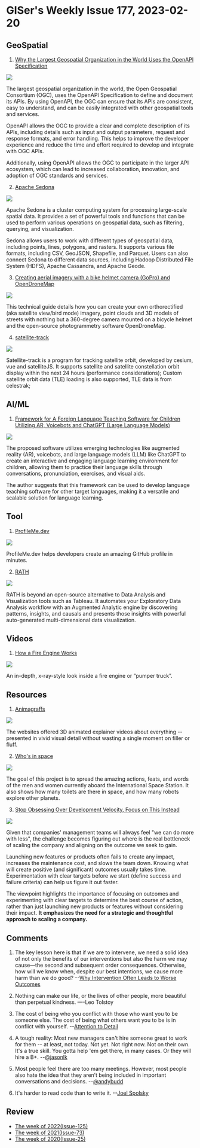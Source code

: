 # GISer's Weekly Issue 177, 2023-02-20

## GeoSpatial

1. [Why the Largest Geospatial Organization in the World Uses the OpenAPI Specification](https://www.openapis.org/blog/2023/02/01/why-the-largest-geospatial-organization-in-the-world-uses-the-openapi-specification)

![](https://coast.noaa.gov/data/digitalcoast/img/tools/waterway_1.jpg)

The largest geospatial organization in the world, the Open Geospatial Consortium (OGC), uses the OpenAPI Specification to define and document its APIs. By using OpenAPI, the OGC can ensure that its APIs are consistent, easy to understand, and can be easily integrated with other geospatial tools and services.

OpenAPI allows the OGC to provide a clear and complete description of its APIs, including details such as input and output parameters, request and response formats, and error handling. This helps to improve the developer experience and reduce the time and effort required to develop and integrate with OGC APIs.

Additionally, using OpenAPI allows the OGC to participate in the larger API ecosystem, which can lead to increased collaboration, innovation, and adoption of OGC standards and services.

2. [Apache Sedona](https://sedona.apache.org/latest-snapshot/)

![](https://sedona.apache.org/latest-snapshot/image/architecture.svg)

Apache Sedona is a cluster computing system for processing large-scale spatial data. It provides a set of powerful tools and functions that can be used to perform various operations on geospatial data, such as filtering, querying, and visualization.

Sedona allows users to work with different types of geospatial data, including points, lines, polygons, and rasters. It supports various file formats, including CSV, GeoJSON, Shapefile, and Parquet. Users can also connect Sedona to different data sources, including Hadoop Distributed File System (HDFS), Apache Cassandra, and Apache Geode.

3. [Creating aerial imagery with a bike helmet camera (GoPro) and OpenDroneMap](https://jakecoppinger.com/2022/12/creating-aerial-imagery-with-a-bike-helmet-camera-and-opendronemap/)

![](https://jakecoppinger.com/wp-content/uploads/2022/12/blender-perspective-1024x772.jpg)

This technical guide details how you can create your own orthorectified (aka satellite view/bird mode) imagery, point clouds and 3D models of streets with nothing but a 360-degree camera mounted on a bicycle helmet and the open-source photogrammetry software OpenDroneMap.

4. [satellite-track](https://jiangteng2019.github.io/satellite-track/)

![](https://img-blog.csdnimg.cn/89809e1eca78428c82dde7cab4801bac.png)

Satellite-track is a program for tracking satellite orbit, developed by cesium, vue and satelliteJS. It supports satellite and satellite constellation orbit display within the next 24 hours (performance considerations); Custom satellite orbit data (TLE) loading is also supported, TLE data is from celestrak;

## AI/ML

1. [Framework for A Foreign Language Teaching Software for Children Utilizing AR, Voicebots and ChatGPT (Large Language Models)](https://dergipark.org.tr/en/download/article-file/2864638)

![](https://unbug.github.io/assets/images/screenshot-20230210-075312.jpg)

The proposed software utilizes emerging technologies like augmented reality (AR), voicebots, and large language models (LLM) like ChatGPT to create an interactive and engaging language learning environment for children, allowing them to practice their language skills through conversations, pronunciation, exercises, and visual aids.

The author suggests that this framework can be used to develop language teaching software for other target languages, making it a versatile and scalable solution for language learning.

## Tool

1. [ProfileMe.dev](https://github.com/danielcranney/profileme-dev)

![](https://assets.bestxtools.com/s2/main/images/2023-02-16-10-24-01.png)

ProfileMe.dev helps developers create an amazing GitHub profile in minutes.

2. [RATH](https://github.com/Kanaries/Rath)

![](https://camo.githubusercontent.com/9d3b2b6a15030e38f89041ddad17f68fd4dc3dd7485edd9b1d9a29e7c6c4035b/68747470733a2f2f6b616e61726965732d646f63732e6f73732d636e2d68616e677a686f752e616c6979756e63732e636f6d2f696d672f6769746875622d726561646d652f666561747572652d64656d6f2e676966)

RATH is beyond an open-source alternative to Data Analysis and Visualization tools such as Tableau. It automates your Exploratory Data Analysis workflow with an Augmented Analytic engine by discovering patterns, insights, and causals and presents those insights with powerful auto-generated multi-dimensional data visualization.

## Videos

1. [How a Fire Engine Works](https://www.youtube.com/watch?v=pEdlz9AUlqA)

![](https://animagraffs.com/wp-content/uploads/fire-engine-preview-1.jpg)

An in-depth, x-ray-style look inside a fire engine or “pumper truck”.

## Resources

1. [Animagraffs](https://animagraffs.com/)

![](https://imgs.zhubai.love/d0c38dab43a34ca5a5e08d2dbbe77b59_2192261542853668864.png)

The websites offered 3D animated explainer videos about everything -- presented in vivid visual detail without wasting a single moment on filler or fluff.

2. [Who's in space](https://whoisinspace.com/)

![](https://imgs.zhubai.love/e6f543196cad45448702c979f2639335_2192261542853668864.png)

The goal of this project is to spread the amazing actions, feats, and words of the men and women currently aboard the International Space Station. It also shows how many toilets are there in space, and how many robots explore other planets.

3. [Stop Obsessing Over Development Velocity, Focus on This Instead](https://itamargilad.com/velocity-vs-impact/)

![](https://lh5.googleusercontent.com/1oQoreqT85QsqXR7qKRoqN-xnifMdZDJYZfUowRVr-z5FPGiIVRTP2SlvV2tRyE2eSJILc8JssZwgqdcVLuoKMaeiVfoBTlX14QiD-HYUlEe9bOEfJLw3vAngTT7g-hVCJwDRQo7)

Given that companies' management teams will always feel "we can do more with less", the challenge becomes figuring out where is the real bottleneck of scaling the company and aligning on the outcome we seek to gain.

Launching new features or products often fails to create any impact, increases the maintenance cost, and slows the team down. Knowing what will create positive (and significant) outcomes usually takes time. Experimentation with clear targets before we start (define success and failure criteria) can help us figure it out faster.

The viewpoint highlights the importance of focusing on outcomes and experimenting with clear targets to determine the best course of action, rather than just launching new products or features without considering their impact. **It emphasizes the need for a strategic and thoughtful approach to scaling a company.**

## Comments

1.  The key lesson here is that if we are to intervene, we need a solid idea of not only the benefits of our interventions but also the harm we may cause—the second and subsequent order consequences. Otherwise, how will we know when, despite our best intentions, we cause more harm than we do good?
    --[Why Intervention Often Leads to Worse Outcomes](https://fs.blog/iatrogenics/)

2.  Nothing can make our life, or the lives of other people, more beautiful than perpetual kindness.
    —-Leo Tolstoy

3.  The cost of being who you conflict with those who want you to be someone else. The cost of being what others want you to be is in conflict with yourself.
    --[Attention to Detail](https://fs.blog/brain-food/february-19-2023/)

4.  A tough reality: Most new managers can't hire someone great to work for them -- at least, not today. Not yet. Not right now. Not on their own. It's a true skill. You gotta help 'em get there, in many cases. Or they will hire a B+.
    --[@jasonlk](https://twitter.com/jasonlk/status/1624194502683676675)

5.  Most people feel there are too many meetings. However, most people also hate the idea that they aren’t being included in important conversations and decisions.
    --[@andybudd](https://twitter.com/andybudd/status/1614584319007424512)

6.  It's harder to read code than to write it.
    --[Joel Spolsky](https://www.devshirt.club/developer-shirt/its-harder-to-read-code-than-to-write-it)

## Review

- [The week of 2022(Issue-125)](../2022/issue-125.md)
- [The week of 2021(Issue-73)](../2021/issue-73.md)
- [The week of 2020(Issue-25)](../2020/issue-25.md)
